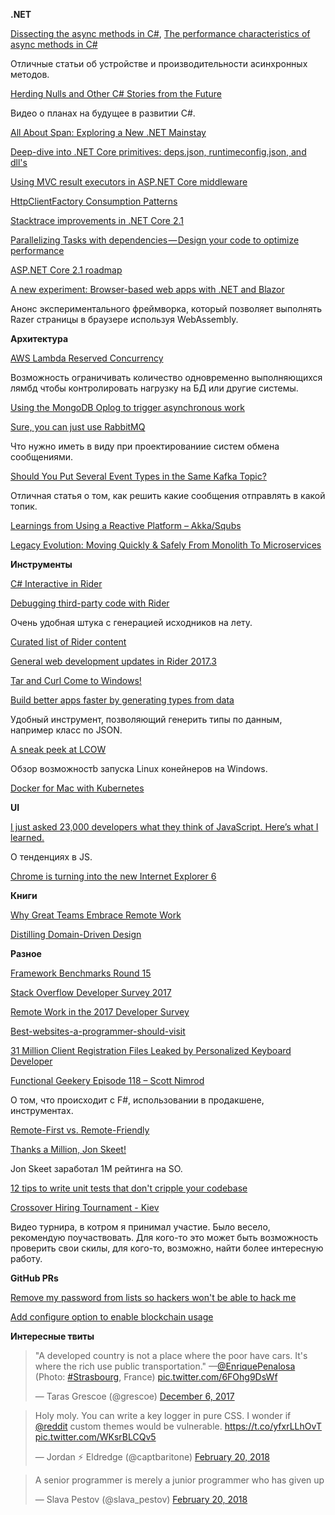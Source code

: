 **.NET**

[Dissecting the async methods in C#](https://blogs.msdn.microsoft.com/seteplia/2017/11/30/dissecting-the-async-methods-in-c/), [The performance characteristics of async methods in C#](https://blogs.msdn.microsoft.com/seteplia/2018/01/25/the-performance-characteristics-of-async-methods/)

Отличные статьи об устройстве и производительности асинхронных методов.

[Herding Nulls and Other C# Stories from the Future](https://www.infoq.com/presentations/c-sharp-future)

Видео о планах на будущее в развитии C#.

[All About Span: Exploring a New .NET Mainstay](https://msdn.microsoft.com/en-us/magazine/mt814808)

[Deep-dive into .NET Core primitives: deps.json, runtimeconfig.json, and dll's](http://www.natemcmaster.com/blog/2017/12/21/netcore-primitives/)

[Using MVC result executors in ASP.NET Core middleware](http://kristian.hellang.com/using-mvc-result-executors-in-middleware/)

[HttpClientFactory Consumption Patterns](https://github.com/aspnet/HttpClientFactory/wiki/Consumption-Patterns)

[Stacktrace improvements in .NET Core 2.1](https://www.ageofascent.com/2018/01/26/stack-trace-for-exceptions-in-dotnet-core-2.1/)

[Parallelizing Tasks with dependencies — Design your code to optimize performance](https://medium.com/@TRikace/parallelizing-tasks-with-dependencies-design-your-code-to-optimize-performance-d0948549f1eb)

[ASP.NET Core 2.1 roadmap](https://blogs.msdn.microsoft.com/webdev/2018/02/02/asp-net-core-2-1-roadmap/)

[A new experiment: Browser-based web apps with .NET and Blazor](https://blogs.msdn.microsoft.com/webdev/2018/02/06/blazor-experimental-project/)

Анонс экспериментального фреймворка, который позволяет выполнять Razer страницы в браузере используя WebAssembly.

**Архитектура**

[AWS Lambda Reserved Concurrency](https://blog.symphonia.io/aws-lambda-reserved-concurrency-f2c3a32b9f1d)

Возможность ограничивать количество одновременно выполняющихся лямбд чтобы контролировать нагрузку на БД или другие системы.

[Using the MongoDB Oplog to trigger asynchronous work](https://engineering.yesware.com/2016/03/22/using-the-mongodb-oplog-to-trigger-asynchronous-work/)

[Sure, you can just use RabbitMQ](https://www.make-awesome.com/2017/12/sure-you-can-just-use-rabbitmq/)

Что нужно иметь в виду при проектированиие систем обмена сообщениями.

[Should You Put Several Event Types in the Same Kafka Topic?](https://www.confluent.io/blog/put-several-event-types-kafka-topic/)

Отличная статья о том, как решить какие сообщения отправлять в какой топик.

[Learnings from Using a Reactive Platform – Akka/Squbs](https://www.paypal-engineering.com/2017/12/13/learnings-from-using-a-reactive-platform-akkasqubs/)

[Legacy Evolution: Moving Quickly & Safely From Monolith To Microservices](http://insights.adaptechsolutions.net/legacy-evolution-whitepaper/)

**Инструменты**

[C# Interactive in Rider](https://blog.jetbrains.com/dotnet/2017/12/01/c-interactive-rider/)

[Debugging third-party code with Rider](https://blog.jetbrains.com/dotnet/2017/12/20/debugging-third-party-code-rider/)

Очень удобная штука с генерацией исходников на лету.

[Curated list of Rider content](https://github.com/maartenba/rider-content/blob/master/README.md)

[General web development updates in Rider 2017.3](https://blog.jetbrains.com/dotnet/2018/02/21/general-web-development-updates-rider-2017-3/)

[Tar and Curl Come to Windows!](https://blogs.technet.microsoft.com/virtualization/2017/12/19/tar-and-curl-come-to-windows/)

[Build better apps faster by generating types from data](https://quicktype.io/)

Удобный инструмент, позволяющий генерить типы по данным, например класс по JSON.

[A sneak peek at LCOW](https://stefanscherer.github.io/sneak-peek-at-lcow/)

Обзор возможностb запуска Linux конейнеров на Windows.

[Docker for Mac with Kubernetes](https://blog.docker.com/2018/01/docker-mac-kubernetes/)

**UI**

[I just asked 23,000 developers what they think of JavaScript. Here’s what I learned.](https://medium.freecodecamp.org/i-just-asked-23-000-developers-what-they-think-of-javascript-heres-what-i-learned-9a06b61998fa)

О тенденциях в JS.

[Chrome is turning into the new Internet Explorer 6](https://www.theverge.com/2018/1/4/16805216/google-chrome-only-sites-internet-explorer-6-web-standards)

**Книги**

[Why Great Teams Embrace Remote Work](http://info.trello.com/embrace-remote-work-ultimate-guide)

[Distilling Domain-Driven Design](https://forcomprehension.com/course/dddd/)

**Разное**

[Framework Benchmarks Round 15](https://www.techempower.com/blog/2018/02/14/framework-benchmarks-round-15/)

[Stack Overflow Developer Survey 2017](https://insights.stackoverflow.com/survey/2017)

[Remote Work in the 2017 Developer Survey](https://stackoverflow.blog/2018/01/22/remote-work-2017-developer-survey/)

[Best-websites-a-programmer-should-visit](https://github.com/sdmg15/Best-websites-a-programmer-should-visit)

[31 Million Client Registration Files Leaked by Personalized Keyboard Developer](https://mackeepersecurity.com/post/virtual-keyboard-developer-leaked-31-million-of-client-records)

[Functional Geekery Episode 118 – Scott Nimrod](https://www.functionalgeekery.com/episode-118-scott-nimrod/)

О том, что происходит с F#, использовании в продакшене, инструментах.

[Remote-First vs. Remote-Friendly](https://zachholman.com/posts/remote-first/)

[Thanks a Million, Jon Skeet!](https://stackoverflow.blog/2018/01/15/thanks-million-jon-skeet/)

Jon Skeet заработал 1М рейтинга на SO.

[12 tips to write unit tests that don't cripple your codebase](http://www.continuousimprover.com/2015/11/12-tips-to-write-unit-tests-that-dont.html)

[Crossover Hiring Tournament - Kiev](https://www.youtube.com/watch?v=S_cKynIu5vw)

Видео турнира, в котром я принимал участие. Было весело, рекомендую поучаствовать. Для кого-то это может быть возможность проверить свои скилы, для кого-то, возможно, найти более интересную работу.

**GitHub PRs**

[Remove my password from lists so hackers won't be able to hack me](https://github.com/danielmiessler/SecLists/pull/155)

[Add configure option to enable blockchain usage](https://github.com/mono/mono/pull/7041)

**Интересные твиты**

<blockquote class="twitter-tweet" data-lang="en"><p lang="en" dir="ltr">&quot;A developed country is not a place where the poor have cars. It&#39;s where the rich use public transportation.&quot; —<a href="https://twitter.com/EnriquePenalosa?ref_src=twsrc%5Etfw">@EnriquePenalosa</a> <br>(Photo: <a href="https://twitter.com/hashtag/Strasbourg?src=hash&amp;ref_src=twsrc%5Etfw">#Strasbourg</a>, France) <a href="https://t.co/6FOhg9DsWf">pic.twitter.com/6FOhg9DsWf</a></p>&mdash; Taras Grescoe (@grescoe) <a href="https://twitter.com/grescoe/status/938423313235349505?ref_src=twsrc%5Etfw">December 6, 2017</a></blockquote>

<blockquote class="twitter-tweet" data-lang="en"><p lang="en" dir="ltr">Holy moly. You can write a key logger  in pure CSS. I wonder if <a href="https://twitter.com/reddit?ref_src=twsrc%5Etfw">@reddit</a> custom themes would be vulnerable. <a href="https://t.co/yfxrLLhOvT">https://t.co/yfxrLLhOvT</a> <a href="https://t.co/WKsrBLCQv5">pic.twitter.com/WKsrBLCQv5</a></p>&mdash; Jordan ⚡️ Eldredge (@captbaritone) <a href="https://twitter.com/captbaritone/status/966051583132758016?ref_src=twsrc%5Etfw">February 20, 2018</a></blockquote>

<blockquote class="twitter-tweet" data-lang="en"><p lang="en" dir="ltr">A senior programmer is merely a junior programmer who has given up</p>&mdash; Slava Pestov (@slava_pestov) <a href="https://twitter.com/slava_pestov/status/966050893161361408?ref_src=twsrc%5Etfw">February 20, 2018</a></blockquote>

<script async src="https://platform.twitter.com/widgets.js" charset="utf-8"></script>
